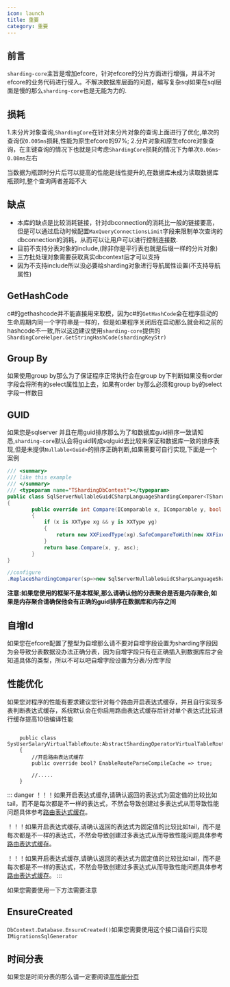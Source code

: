 ```yaml
---
icon: launch
title: 重要
category: 重要
---
```


## 前言
`sharding-core`主旨是增加efcore，针对efcore的分片方面进行增强，并且不对efcore的业务代码进行侵入。不解决数据库层面的问题，编写复杂sql如果在sql层面是慢的那么`sharding-core`也是无能为力的.

## 损耗
1.未分片对象查询,`ShardingCore`在针对未分片对象的查询上面进行了优化,单次的查询仅`0.005ms`损耗,性能为原生efcore的97%;
2.分片对象和原生efcore对象查询，在主键查询的情况下也就是只考虑`ShardingCore`损耗的情况下为单次`0.06ms`-`0.08ms`左右

当数据为瓶颈时分片后可以提高的性能是线性提升的,在数据库未成为读取数据库瓶颈时,整个查询两者差距不大

## 缺点
- 本库的缺点是比较消耗链接，针对dbconnection的消耗比一般的链接要高，但是可以通过启动时候配置`MaxQueryConnectionsLimit`字段来限制单次查询的dbconnection的消耗，从而可以让用户可以进行控制连接数.
- 目前不支持分表对象的include,(除非你是平行表也就是后缀一样的分片对象)
- 三方批处理对象需要获取真实dbcontext后才可以支持
- 因为不支持include所以没必要给sharding对象进行导航属性设置(不支持导航属性)

## GetHashCode
c#的gethashcode并不能直接用来取模，因为c#的`GetHashCode`会在程序启动的生命周期内同一个字符串是一样的，但是如果程序关闭后在启动那么就会和之前的hashcode不一致,所以这边建议使用`sharding-core`提供的`ShardingCoreHelper.GetStringHashCode(shardingKeyStr)`

## Group By

如果使用group by那么为了保证程序正常执行会在group by下判断如果没有order字段会将所有的select属性加上去，如果有order by那么必须和group by的select字段一样数目

## GUID
如果您是sqlserver 并且在用guid排序那么为了和数据库guid排序一致请知悉,`sharding-core`默认会将guid转成sqlguid去比较来保证和数据库一致的排序表现,但是未提供`Nullable<Guid>`的排序正确判断,如果需要可自行实现,下面是一个案例
```csharp
/// <summary>
/// like this example
/// </summary>
/// <typeparam name="TShardingDbContext"></typeparam>
public class SqlServerNullableGuidCSharpLanguageShardingComparer<TShardingDbContext>:CSharpLanguageShardingComparer<TShardingDbContext> where TShardingDbContext : DbContext, IShardingDbContext
{
        public override int Compare(IComparable x, IComparable y, bool asc)
        {
            if (x is XXType xg && y is XXType yg)
            {
                return new XXFixedType(xg).SafeCompareToWith(new XXFixedType(yg), asc);
            }
            return base.Compare(x, y, asc);
        }
}

//configure
.ReplaceShardingComparer(sp=>new SqlServerNullableGuidCSharpLanguageShardingComparer<DefaultShardingDbContext>())
```
**注意:如果您使用的框架不是本框架,那么请确认他的分表聚合是否是内存聚合,如果是内存聚合请确保他会有正确的guid排序在数据库和内存之间**

## 自增Id
如果您在efcore配置了整型为自增那么请不要对自增字段设置为sharding字段因为会导致分表数据没办法正确分表，因为自增字段只有在正确插入到数据库后才会知道具体的类型，所以不可以吧自增字段设置为分表/分库字段

## 性能优化
如果您对程序的性能有要求建议您针对每个路由开启表达式缓存，并且自行实现多表判断表达式缓存，系统默认会在你启用路由表达式缓存后针对单个表达式比较进行缓存提高10倍编译性能

```csharps

    public class SysUserSalaryVirtualTableRoute:AbstractShardingOperatorVirtualTableRoute<SysUserSalary,int>
    {
        //开启路由表达式缓存
        public override bool? EnableRouteParseCompileCache => true;

        //.....
    }
```


::: danger
！！！如果开启表达式缓存,请确认返回的表达式为固定值的比较比如tail，而不是每次都是不一样的表达式，不然会导致创建过多表达式从而导致性能问题具体参考[路由表达式缓存](/sharding-core-doc/adv/route-parse-compile-cache/)。

！！！如果开启表达式缓存,请确认返回的表达式为固定值的比较比如tail，而不是每次都是不一样的表达式，不然会导致创建过多表达式从而导致性能问题具体参考[路由表达式缓存](/sharding-core-doc/adv/route-parse-compile-cache/)。

！！！如果开启表达式缓存,请确认返回的表达式为固定值的比较比如tail，而不是每次都是不一样的表达式，不然会导致创建过多表达式从而导致性能问题具体参考[路由表达式缓存](/sharding-core-doc/adv/route-parse-compile-cache/)。
:::

如果您需要使用一下方法需要注意
## EnsureCreated
`DbContext.Database.EnsureCreated()`如果您需要使用这个接口请自行实现`IMigrationsSqlGenerator`

## 时间分表
如果您是时间分表的那么请一定要阅读[高性能分页](/sharding-core-doc/adv/pagination)